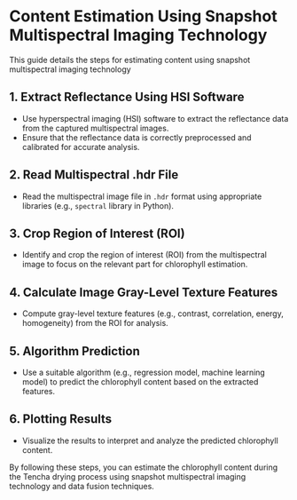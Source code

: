 # Content Estimation Using Snapshot Multispectral Imaging Technology

This guide details the steps for estimating  content using snapshot multispectral imaging technology

## 1. Extract Reflectance Using HSI Software

- Use hyperspectral imaging (HSI) software to extract the reflectance data from the captured multispectral images.
- Ensure that the reflectance data is correctly preprocessed and calibrated for accurate analysis.

## 2. Read Multispectral .hdr File

- Read the multispectral image file in `.hdr` format using appropriate libraries (e.g., `spectral` library in Python).

## 3. Crop Region of Interest (ROI)

- Identify and crop the region of interest (ROI) from the multispectral image to focus on the relevant part for chlorophyll estimation.

## 4. Calculate Image Gray-Level Texture Features

- Compute gray-level texture features (e.g., contrast, correlation, energy, homogeneity) from the ROI for analysis.

## 5. Algorithm Prediction

- Use a suitable algorithm (e.g., regression model, machine learning model) to predict the chlorophyll content based on the extracted features.

## 6. Plotting Results

- Visualize the results to interpret and analyze the predicted chlorophyll content.

By following these steps, you can estimate the chlorophyll content during the Tencha drying process using snapshot multispectral imaging technology and data fusion techniques.
